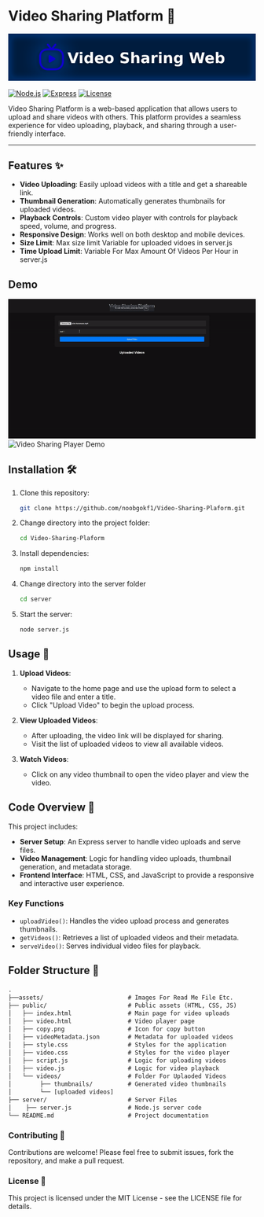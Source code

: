 # Video Sharing Platform 🎥
![Video Sharing Platform Banner](./assets/banner.png)

[![Node.js](https://img.shields.io/badge/Node.js-v16.x-brightgreen.svg)](https://nodejs.org/)
[![Express](https://img.shields.io/badge/Express-4.x-blue.svg)](https://expressjs.com/)
[![License](https://img.shields.io/badge/license-MIT-green.svg)](LICENSE)

Video Sharing Platform is a web-based application that allows users to upload and share videos with others. This platform provides a seamless experience for video uploading, playback, and sharing through a user-friendly interface.

---

## Features ✨

- **Video Uploading**: Easily upload videos with a title and get a shareable link.
- **Thumbnail Generation**: Automatically generates thumbnails for uploaded videos.
- **Playback Controls**: Custom video player with controls for playback speed, volume, and progress.
- **Responsive Design**: Works well on both desktop and mobile devices.
- **Size Limit**: Max size limit Variable for uploaded vidoes in server.js
- **Time Upload Limit**: Variable For Max Amount Of Videos Per Hour in server.js

## Demo
![Video Sharing Platform Demo](./assets/demo.gif)
![Video Sharing Player Demo](./assets/demo1.gif)

## Installation 🛠️

1. Clone this repository:
    ```bash
    git clone https://github.com/noobgokf1/Video-Sharing-Plaform.git
    ```
2. Change directory into the project folder:
    ```bash
    cd Video-Sharing-Plaform
    ```
3. Install dependencies:
    ```bash
    npm install
    ```
4. Change directory into the server folder
    ```bash
    cd server
    ```
5. Start the server:
    ```bash
    node server.js
    ```

## Usage 📖

1. **Upload Videos**:
   - Navigate to the home page and use the upload form to select a video file and enter a title.
   - Click "Upload Video" to begin the upload process.

2. **View Uploaded Videos**:
   - After uploading, the video link will be displayed for sharing.
   - Visit the list of uploaded videos to view all available videos.

3. **Watch Videos**:
   - Click on any video thumbnail to open the video player and view the video.

## Code Overview 🧩

This project includes:
- **Server Setup**: An Express server to handle video uploads and serve files.
- **Video Management**: Logic for handling video uploads, thumbnail generation, and metadata storage.
- **Frontend Interface**: HTML, CSS, and JavaScript to provide a responsive and interactive user experience.

### Key Functions
- `uploadVideo()`: Handles the video upload process and generates thumbnails.
- `getVideos()`: Retrieves a list of uploaded videos and their metadata.
- `serveVideo()`: Serves individual video files for playback.

## Folder Structure 📂
```plaintext
.
├──assets/                        # Images For Read Me File Etc.
├── public/                       # Public assets (HTML, CSS, JS)
│   ├── index.html                # Main page for video uploads
│   ├── video.html                # Video player page
│   ├── copy.png                  # Icon for copy button
│   ├── videoMetadata.json        # Metadata for uploaded videos
│   ├── style.css                 # Styles for the application
│   ├── video.css                 # Styles for the video player
│   ├── script.js                 # Logic for uploading videos
│   ├── video.js                  # Logic for video playback
│   └── videos/                   # Folder For Uplaoded Videos
│        ├── thumbnails/          # Generated video thumbnails
│        └── [uploaded videos]    
├── server/                       # Server Files
│    ├── server.js                # Node.js server code
└── README.md                     # Project documentation
```
### Contributing 🤝
Contributions are welcome! Please feel free to submit issues, fork the repository, and make a pull request.

### License 📝
This project is licensed under the MIT License - see the LICENSE file for details.

